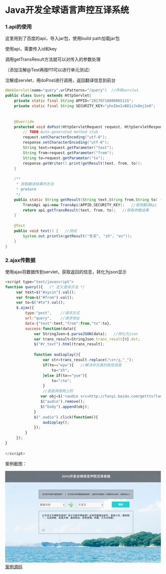 # Java开发全球语言声控互译系统    

### 1.api的使用  

这里用到了百度的api，导入jar包，使用build path加载jar包   

使用api，需要传入id和key    

调用getTransResult方法就可以对传入的参数处理  

（添加注解@Test再按f11可以进行单元测试）

注解成servlet，用doPost进行调用，返回翻译信息到前台  

```java
@WebServlet(name="query",urlPatterns="/query")  //声明servlet
public class Query extends HttpServlet{
	private static final String APPID="20170718000065115";
	private static final String SECURITY_KEY="yhnIbeIxB81zJx8mj2e0";
	

	@Override
	protected void doPost(HttpServletRequest request, HttpServletResponse response) throws ServletException, IOException {
		// TODO Auto-generated method stub
		request.setCharacterEncoding("utf-8");
		response.setCharacterEncoding("utf-8");
		String text=request.getParameter("text");
		String from=request.getParameter("from");
		String to=request.getParameter("to");
		response.getWriter().print(getResult(text, from, to));
	}

	/**
	 * 获取翻译结果的方法
	 * @return
	 */
	public static String getResult(String text,String from,String to) {
		TransApi api=new TransApi(APPID,SECURITY_KEY);   //使用翻译Api
		return api.getTransResult(text, from, to);   //获取参数结果
	}
	
	@Test
	public void test() {   //测试
		System.out.println(getResult("冬天", "zh", "en"));
	}
}
```

### 2.ajax传数据  

使用ajax将数据传到servlet，获取返回的信息，转化为json显示  

```javascript
<script type="text/javascript">
function query(){   /* 定义查询方法 */
	 var text=$("#sysin").val();
	 var from=$("#from").val();
	 var to=$("#to").val();
	 $.ajax({
		 type:"post",    //请求方式
		 url:"query",    //请求地址
		 data:{"text":text,"from":from,"to":to},
		 success:function(data){
			 var StringJson=$.parseJSON(data);   //转化为json
			 var trans_result=StringJson.trans_result[0].dst;
			 $("#r_text").html(trans_result);
			 
			 function audioplay(){
				 var str=trans_result.replace(/\s+/g,"_");
				 if(to=="wyw"){   //解决中文类的其他读音
					 to="zh";
				 }else if(to=="yue"){
					 to="cte";
				 }
				 //语音调用网上的
				var obj=$('<audio src=http://fanyi.baidu.com/gettts?lan='+to+'&text='+str+'&spd=3&source=web autoplay></audio>');
			 	$("audio").remove();
				$("body").append(obj);
			 }
			 $(".audio").click(function(){
				 audioplay();
			 });
		 }
	 });
}

</script>
```

案例截图：  

![3](../images/3.png)  [案例源码](../SourceCode/trans_pro/)    



